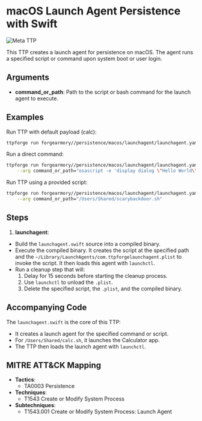 # macOS Launch Agent Persistence with Swift

![Meta TTP](https://img.shields.io/badge/Meta_TTP-blue)

This TTP creates a launch agent for persistence on macOS. The agent runs a
specified script or command upon system boot or user login.

## Arguments

- **command_or_path**:
  Path to the script or bash command for the launch agent to execute.

## Examples

Run TTP with default payload (calc):

```bash
ttpforge run forgearmory//persistence/macos/launchagent/launchagent.yaml
```

Run a direct command:

```bash
ttpforge run forgearmory//persistence/macos/launchagent/launchagent.yaml \
    --arg command_or_path="osascript -e 'display dialog \"Hello World\"'"
```

Run TTP using a provided script:

```bash
ttpforge run forgearmory//persistence/macos/launchagent/launchagent.yaml \
    --arg command_or_path="/Users/Shared/scarybackdoor.sh"
```

## Steps

1. **launchagent**:
  - Build the `launchagent.swift` source into a compiled binary.
  - Execute the compiled binary. It creates the script at the specified
    path and the `~/Library/LaunchAgents/com.ttpforgelaunchagent.plist` to
    invoke the script. It then loads this agent with `launchctl`.
  - Run a cleanup step that will:
    1. Delay for 15 seconds before starting the cleanup process.
    1. Use `launchctl` to unload the `.plist`.
    1. Delete the specified script, the `.plist`, and the compiled binary.

## Accompanying Code

The `launchagent.swift` is the core of this TTP:

- It creates a launch agent for the specified command or script.
- For `/Users/Shared/calc.sh`, it launches the Calculator app.
- The TTP then loads the launch agent with `launchctl`.

## MITRE ATT&CK Mapping

- **Tactics**:
  - TA0003 Persistence
- **Techniques**:
  - T1543 Create or Modify System Process
- **Subtechniques**:
  - T1543.001 Create or Modify System Process: Launch Agent
